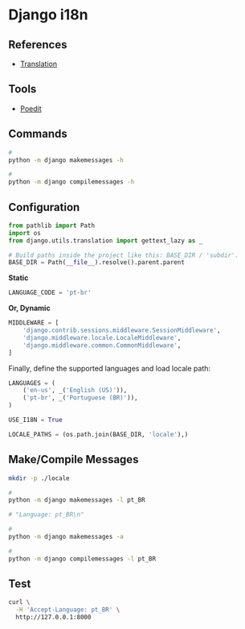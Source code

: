 # Django i18n

<!--
https://automationpanda.com/2018/04/21/django-admin-translations/
https://stackoverflow.com/questions/2938692/django-internationalization-for-admin-pages-translate-model-name-and-attribute
-->

## References

- [Translation](https://docs.djangoproject.com/en/3.1/topics/i18n/translation/)

## Tools

- [Poedit](/poedit.md)

<!--
https://matix.io/django-i18n-translation-cheatsheet/
http://reader.epubee.com/books/mobile/12/12281e5b8cf834db1ecf92812fd7ce5f/text00064.html
-->

## Commands

```sh
#
python -m django makemessages -h

#
python -m django compilemessages -h
```

## Configuration

```py
from pathlib import Path
import os
from django.utils.translation import gettext_lazy as _

# Build paths inside the project like this: BASE_DIR / 'subdir'.
BASE_DIR = Path(__file__).resolve().parent.parent
```

**Static**

```py
LANGUAGE_CODE = 'pt-br'
```

**Or, Dynamic**

```py
MIDDLEWARE = [
    'django.contrib.sessions.middleware.SessionMiddleware',
    'django.middleware.locale.LocaleMiddleware',
    'django.middleware.common.CommonMiddleware',
]
```

Finally, define the supported languages and load locale path:

```py
LANGUAGES = (
    ('en-us', _('English (US)')),
    ('pt-br', _('Portuguese (BR)')),
)

USE_I18N = True

LOCALE_PATHS = (os.path.join(BASE_DIR, 'locale'),)
```

## Make/Compile Messages

```sh
mkdir -p ./locale

#
python -m django makemessages -l pt_BR

# "Language: pt_BR\n"

#
python -m django makemessages -a

#
python -m django compilemessages -l pt_BR
```

## Test

```sh
curl \
  -H 'Accept-Language: pt_BR' \
  http://127.0.0.1:8000
```